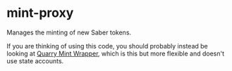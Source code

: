 # mint-proxy

Manages the minting of new Saber tokens.

If you are thinking of using this code, you should probably instead be looking at [Quarry Mint Wrapper](https://quarry.so), which is this but more flexible and doesn't use state accounts.
